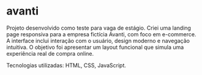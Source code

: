 # avanti
Projeto desenvolvido como teste para vaga de estágio.
Criei uma landing page responsiva para a empresa fictícia Avanti, com foco em e-commerce. A interface inclui interação com o usuário, design moderno e navegação intuitiva. O objetivo foi apresentar um layout funcional que simula uma experiência real de compra online.

Tecnologias utilizadas: HTML, CSS, JavaScript.

